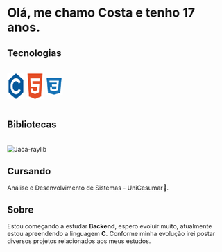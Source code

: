 # Olá, me chamo Costa e tenho 17 anos.

## Tecnologias
<div style="display: inline_block"><br>
  <img align="center" alt="Jaca-C" height="60" width="40" src="https://raw.githubusercontent.com/devicons/devicon/master/icons/c/c-plain.svg">
  <img align="center" alt="Jaca-html" height="60" width="40" src="https://raw.githubusercontent.com/devicons/devicon/master/icons/html5/html5-plain.svg">
  <img align="center" alt="Jaca-css" height="=60" width="40" src="https://raw.githubusercontent.com/devicons/devicon/master/icons/css3/css3-plain.svg">
</div><br/>

## Bibliotecas
<div style="display: inline_block"><br>
  <img align="center" alt="Jaca-raylib" height="60" src="https://github.com/raysan5/raylib/blob/master/logo/raylib.ico">
</div>

## Cursando 
Análise e Desenvolvimento de Sistemas - UniCesumar📕.
## Sobre 
Estou começando a estudar **Backend**, espero evoluir muito, atualmente estou apreendendo a linguagem **C**. Conforme minha evolução irei postar diversos projetos relacionados aos meus estudos.

